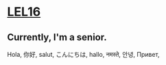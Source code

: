 # [LEL16](https://github.com/LEL16)

## Currently, I'm a senior.
Hola, 你好, salut, こんにちは, hallo, नमस्ते, 안녕, Привет, 

